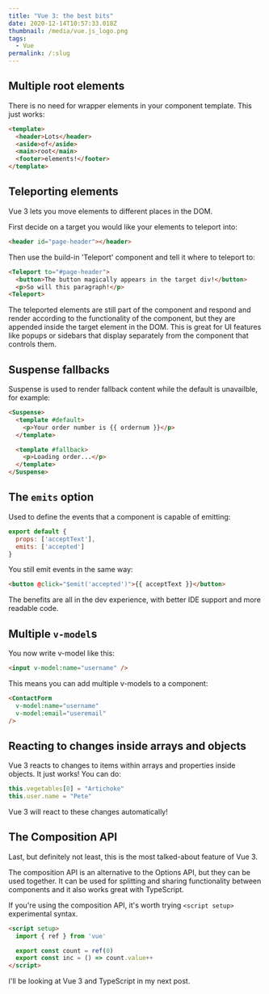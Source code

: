 ```yaml
---
title: "Vue 3: the best bits"
date: 2020-12-14T10:57:33.018Z
thumbnail: /media/vue.js_logo.png
tags:
  - Vue
permalink: /:slug
---
```

## Multiple root elements

There is no need for wrapper elements in your component template. This just works:

```html
<template>
  <header>Lots</header>
  <aside>of</aside>
  <main>root</main>
  <footer>elements!</footer>
</template>
```

## Teleporting elements

Vue 3 lets you move elements to different places in the DOM.

First decide on a target you would like your elements to teleport into:

```html
<header id="page-header"></header>
```

Then use the build-in 'Teleport' component and tell it where to teleport to:

```html
<Teleport to="#page-header">
  <button>The button magically appears in the target div!</button>
  <p>So will this paragraph!</p>
<Teleport>
```

The teleported elements are still part of the component and respond and render according to the functionality of the component, but they are appended inside the target element in the DOM. This is great for UI features like popups or sidebars that display separately from the component that controls them.

## Suspense fallbacks
Suspense is used to render fallback content while the default is unavailble, for example:

```html
<Suspense>
  <template #default>
    <p>Your order number is {{ ordernum }}</p>
  </template>

  <template #fallback>
    <p>Loading order...</p>
  </template>
</Suspense>
```

## The `emits` option

Used to define the events that a component is capable of emitting:

```js
export default {
  props: ['acceptText'],
  emits: ['accepted']
}
```

You still emit events in the same way:

```html
<button @click="$emit('accepted')">{{ acceptText }}</button>
```

The benefits are all in the dev experience, with better IDE support and more readable code.

## Multiple `v-model`s

You now write v-model like this:

```html
<input v-model:name="username" />
```

This means you can add multiple v-models to a component:

```html
<ContactForm
  v-model:name="username"
  v-model:email="useremail"
/>
```
## Reacting to changes inside arrays and objects

Vue 3 reacts to changes to items within arrays and properties inside objects. It just works! You can do:

```js
this.vegetables[0] = "Artichoke"
this.user.name = "Pete"
```
Vue 3 will react to these changes automatically!

## The Composition API

Last, but definitely not least, this is the most talked-about feature of Vue 3. 

The composition API is an alternative to the Options API, but they can be used together. It can be used for splitting and sharing functionality between components and it also works great with TypeScript.

If you're using the composition API, it's worth trying `<script setup>` experimental syntax.

```html
<script setup>
  import { ref } from 'vue'

  export const count = ref(0)
  export const inc = () => count.value++
</script>
```

I'll be looking at Vue 3 and TypeScript in my next post.